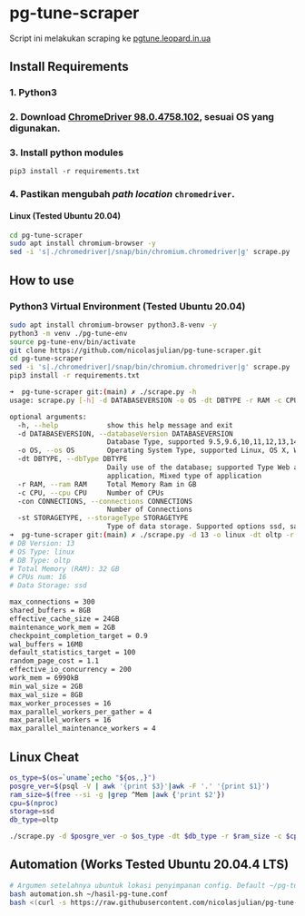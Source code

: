 # pg-tune-scraper
Script ini melakukan scraping ke [pgtune.leopard.in.ua](https://pgtune.leopard.in.ua)

## Install Requirements
### 1. Python3
### 2. Download [ChromeDriver 98.0.4758.102](https://chromedriver.storage.googleapis.com/index.html?path=98.0.4758.102/), sesuai OS yang digunakan.
### 3. Install python modules
```
pip3 install -r requirements.txt
```
### 4. Pastikan mengubah *path location* `chromedriver`.
  #### Linux (Tested Ubuntu 20.04)
  ```bash
  cd pg-tune-scraper
  sudo apt install chromium-browser -y
  sed -i 's|./chromedriver|/snap/bin/chromium.chromedriver|g' scrape.py
  ```
## How to use

### Python3 Virtual Environment (Tested Ubuntu 20.04)
```bash
sudo apt install chromium-browser python3.8-venv -y
python3 -m venv ./pg-tune-env
source pg-tune-env/bin/activate
git clone https://github.com/nicolasjulian/pg-tune-scraper.git
cd pg-tune-scraper
sed -i 's|./chromedriver|/snap/bin/chromium.chromedriver|g' scrape.py
pip3 install -r requirements.txt
```

```bash
➜  pg-tune-scraper git:(main) ✗ ./scrape.py -h
usage: scrape.py [-h] -d DATABASEVERSION -o OS -dt DBTYPE -r RAM -c CPU [-con CONNECTIONS] -st STORAGETYPE

optional arguments:
  -h, --help            show this help message and exit
  -d DATABASEVERSION, --databaseVersion DATABASEVERSION
                        Database Type, supported 9.5,9.6,10,11,12,13,14
  -o OS, --os OS        Operating System Type, supported Linux, OS X, Windows
  -dt DBTYPE, --dbType DBTYPE
                        Daily use of the database; supported Type Web application, Online transaction processing system, Data warehouse, Desktop
                        application, Mixed type of application
  -r RAM, --ram RAM     Total Memory Ram in GB
  -c CPU, --cpu CPU     Number of CPUs
  -con CONNECTIONS, --connections CONNECTIONS
                        Number of Connections
  -st STORAGETYPE, --storageType STORAGETYPE
                        Type of data storage. Supported options ssd, san, hdd
➜  pg-tune-scraper git:(main) ✗ ./scrape.py -d 13 -o linux -dt oltp -r 32 -c 16 -st ssd
# DB Version: 13
# OS Type: linux
# DB Type: oltp
# Total Memory (RAM): 32 GB
# CPUs num: 16
# Data Storage: ssd

max_connections = 300
shared_buffers = 8GB
effective_cache_size = 24GB
maintenance_work_mem = 2GB
checkpoint_completion_target = 0.9
wal_buffers = 16MB
default_statistics_target = 100
random_page_cost = 1.1
effective_io_concurrency = 200
work_mem = 6990kB
min_wal_size = 2GB
max_wal_size = 8GB
max_worker_processes = 16
max_parallel_workers_per_gather = 4
max_parallel_workers = 16
max_parallel_maintenance_workers = 4
```

## Linux Cheat
```bash
os_type=$(os=`uname`;echo "${os,,}")
posgre_ver=$(psql -V | awk '{print $3}'|awk -F '.' '{print $1}')
ram_size=$(free --si -g |grep ^Mem |awk {'print $2'})
cpu=$(nproc)
storage=ssd
db_type=oltp

./scrape.py -d $posgre_ver -o $os_type -dt $db_type -r $ram_size -c $cpu -st $storage
```

## Automation (Works Tested Ubuntu 20.04.4 LTS)
```bash
# Argumen setelahnya ubuntuk lokasi penyimpanan config. Default ~/pg-tune.conf
bash automation.sh ~/hasil-pg-tune.conf
bash <(curl -s https://raw.githubusercontent.com/nicolasjulian/pg-tune-scraper/main/automation.sh)
```
